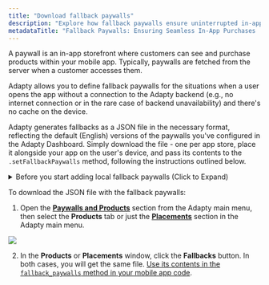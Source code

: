 ```yaml
---
title: "Download fallback paywalls"
description: "Explore how fallback paywalls ensure uninterrupted in-app purchases, even without an internet connection. Learn how Adapty's innovative solutions empower developers to define fallback paywalls for a seamless user experience."
metadataTitle: "Fallback Paywalls: Ensuring Seamless In-App Purchases | Adapty"
---
```


A paywall is an in-app storefront where customers can see and purchase products within your mobile app. Typically, paywalls are fetched from the server when a customer accesses them. 

Adapty allows you to define fallback paywalls for the situations when a user opens the app without a connection to the Adapty backend (e.g., no internet connection or in the rare case of backend unavailability) and there's no cache on the device.

Adapty generates fallbacks as a JSON file in the necessary format, reflecting the default (English) versions of the paywalls you've configured in the Adapty Dashboard. Simply download the file - one per app store, place it alongside your app on the user's device, and pass its contents to the `.setFallbackPaywalls` method, following the instructions outlined below.

<details>
   <summary>Before you start adding local fallback paywalls (Click to Expand)</summary>

   1. [Create products](create-product) you want to sell.
2. [Create paywalls and add the products to the paywalls](create-paywall). Paywalls are in-app stores in your mobile apps.
3. [Create placements and add paywalls to the placements](create-placement). Placement is the location where the paywall will be shown.
</details>

To download the JSON file with the fallback paywalls:

1. Open the **[Paywalls and Products](https://app.adapty.io/products)** section from the Adapty main menu, then select the **Products** tab or just the **[Placements](https://app.adapty.io/placements)** section in the Adapty main menu.

   
<div style={{ textAlign: 'center' }}>
  <img 
    src="https://files.readme.io/9c63367-placements.png" 
    style={{ width: '700px', border: '1px solid grey' }}
  />
</div>



2. In the **Products** or **Placements** window, click the **Fallbacks** button. In both cases, you will get the same file. [Use its contents in the `fallback_paywalls` method in your mobile app code](fallback-paywalls#use-fallback-paywalls-in-your-mobile-app-code).